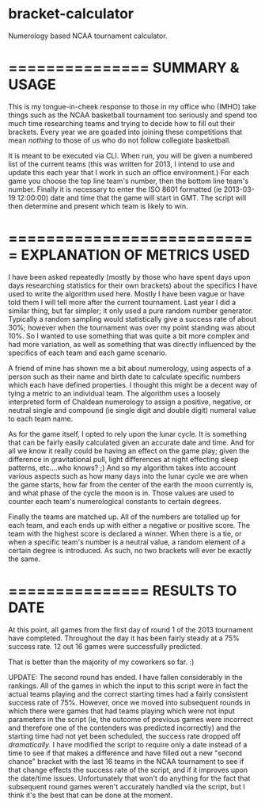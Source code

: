 bracket-calculator
==================

Numerology based NCAA tournament calculator.

===============
SUMMARY & USAGE
===============

This is my tongue-in-cheek response to those in my office who (IMHO) take things such as the NCAA basketball tournament too seriously and spend too much time researching teams and trying to decide how to fill out their brackets.  Every year we are goaded into joining these competitions that mean *nothing* to those of us who do not follow collegiate basketball.

It is meant to be executed via CLI.  When run, you will be given a numbered list of the current teams (this was written for 2013, I intend to use and update this each year that I work in such an office environment.)  For each game you choose the top line team's number, then the bottom line team's number.  Finally it is necessary to enter the ISO 8601 formatted (ie 2013-03-19 12:00:00) date and time that the game will start in GMT.  The script will then determine and present which team is likely to win.


===========================
EXPLANATION OF METRICS USED
===========================

I have been asked repeatedly (mostly by those who have spent days upon days researching statistics for their own brackets) about the specifics I have used to write the algorithm used here.  Mostly I have been vague or have told them I will tell more after the current tournament.  Last year I did a similar thing, but far simpler; it only used a pure random number generator.  Typically a random sampling would statistically give a success rate of about 30%; however when the tournament was over my point standing was about 10%.  So I wanted to use something that was quite a bit more complex and had more variation, as well as something that was directly influenced by the specifics of each team and each game scenario.

A friend of mine has shown me a bit about numerology, using aspects of a person such as their name and birth date to calculate specific numbers which each have defined properties.  I thought this might be a decent way of tying a metric to an individual team.  The algorithm uses a loosely interpreted form of Chaldean numerology to assign a positive, negative, or neutral single and compound (ie single digit and double digit) numeral value to each team name.

As for the game itself, I opted to rely upon the lunar cycle.  It is something that can be fairly easily calculated given an accurate date and time.  And for all we know it really could be having an effect on the game play; given the difference in gravitational pull, light differences at night effecting sleep patterns, etc....who knows? ;)  And so my algorithm takes into account various aspects such as how many days into the lunar cycle we are when the game starts, how far from the center of the earth the moon currently is, and what phase of the cycle the moon is in.  Those values are used to counter each team's numerological constants to certain degrees.

Finally the teams are matched up.  All of the numbers are totalled up for each team, and each ends up with either a negative or positive score.  The team with the highest score is declared a winner.  When there is a tie, or when a specific team's number is a neutral value, a random element of a certain degree is introduced.  As such, no two brackets will ever be exactly the same.


===============
RESULTS TO DATE
===============

At this point, all games from the first day of round 1 of the 2013 tournament have completed.  Throughout the day it has been fairly steady at a 75% success rate.  12 out 16 games were successfully predicted.

That is better than the majority of my coworkers so far. :)

UPDATE: The second round has ended.  I have fallen considerably in the rankings.  All of the games in which the input to this script were in fact the actual teams playing and the correct starting times had a fairly consistent success rate of 75%.  However, once we moved into subsequent rounds in which there were games that had teams playing which were not input parameters in the script (ie, the outcome of previous games were incorrect and therefore one of the contenders was predicted incorrectly) and the starting time had not yet been scheduled, the success rate dropped off *dramatically.*  I have modified the script to require only a date instead of a time to see if that makes a difference and have filled out a new "second chance" bracket with the last 16 teams in the NCAA tournament to see if that change effects the success rate of the script, and if it improves upon the date/time issues.  Unfortunately that won't do anything for the fact that subsequent round games weren't accurately handled via the script, but I think it's the best that can be done at the moment.
